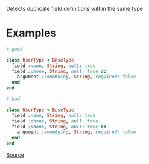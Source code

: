 
Detects duplicate field definitions within
the same type

# Examples

```ruby
# good

class UserType < BaseType
  field :name, String, null: true
  field :phone, String, null: true do
    argument :something, String, required: false
  end
end

# bad

class UserType < BaseType
  field :name, String, null: true
  field :phone, String, null: true
  field :phone, String, null: true do
    argument :something, String, required: false
  end
end
```

[Source](http://www.rubydoc.info/gems/rubocop/RuboCop/Cop/GraphQL/FieldUniqueness)